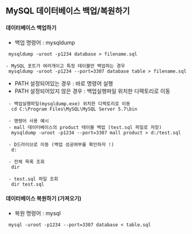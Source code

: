 ## MySQL 데이터베이스 백업/복원하기

 #### 데이터베이스 백업하기
 - 백업 명령어 : mysqldump
 ```
  mysqldump -uroot -p1234 database > filename.sql

 - MySQL 포트가 여러개이고 특정 테이블만 백업하는 경우
  mysqldump -uroot -p1234 --port=3307 database table > filename.sql
 ```

 - PATH 설정되어있는 경우 : 바로 명령어 실행
 - PATH 설정되어있지 않은 경우 : 백업실행파일 위치한 디렉토리로 이동
 ```
  - 백업실행파일(mysqldump.exe) 위치한 디렉토리로 이동
   cd C:\Program Files\MySQL\MySQL Server 5.7\bin

  - 명령어 사용 예시
  - mall 데이터베이스의 product 테이블 백업 (test.sql 파일로 저장)
   mysqldump -uroot -p1234 --port=3307 mall product > d:/test.sql

  - D드라이브로 이동 (백업 성공여부를 확인하자 !)
   d:

  - 전체 목록 조회
   dir

  - test.sql 파일 조회
   dir test.sql
 ```

 #### 데이터베이스 복원하기 (가져오기)
 - 복원 명령어 : mysql
 ```
  mysql -uroot -p1234 --port=3307 database < table.sql
```
